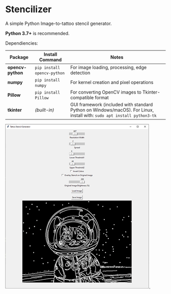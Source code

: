 # Stencilizer 

A simple Python Image-to-tattoo stencil generator.

**Python 3.7+** is recommended.

Dependiencies:

| Package           | Install Command             | Notes                                                                                                                  |
| ----------------- | --------------------------- | ---------------------------------------------------------------------------------------------------------------------- |
| **opencv-python** | `pip install opencv-python` | For image loading, processing, edge detection                                                                          |
| **numpy**         | `pip install numpy`         | For kernel creation and pixel operations                                                                               |
| **Pillow**        | `pip install Pillow`        | For converting OpenCV images to Tkinter-compatible format                                                              |
| **tkinter**       | *(built-in)*                | GUI framework (included with standard Python on Windows/macOS). For Linux, install with: `sudo apt install python3-tk` |


![Demo Gif](demo.gif).
